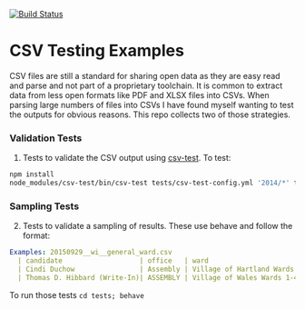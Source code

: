 [![Build Status](https://travis-ci.org/acouch/csv-test.svg?branch=master)](https://travis-ci.org/acouch/csv-test)

# CSV Testing Examples 
CSV files are still a standard for sharing open data as they are easy read and parse and not part of a proprietary toolchain. It is common to extract data from less open formats like PDF and XLSX files into CSVs. When parsing large numbers of files into CSVs I have found myself wanting to test the outputs for obvious reasons. This repo collects two of those strategies. 

### Validation Tests

1. Tests to validate the CSV output using <a href="https://github.com/dhcole/csv-test">csv-test</a>. To test:
```bash
npm install
node_modules/csv-test/bin/csv-test tests/csv-test-config.yml '2014/*' tests/csv-test-validators.yml
```
### Sampling Tests

2. Tests to validate a sampling of results. These use behave and follow the format:
```yml
Examples: 20150929__wi__general_ward.csv
  | candidate                   | office   | ward                           | votes  | total |
  | Cindi Duchow                | Assembly | Village of Hartland Wards 1-13 | 117    | 140   |
  | Thomas D. Hibbard (Write-In)| ASSEMBLY | Village of Wales Wards 1-4     | 10     | 106   |
```

To run those tests ``cd tests; behave``  
